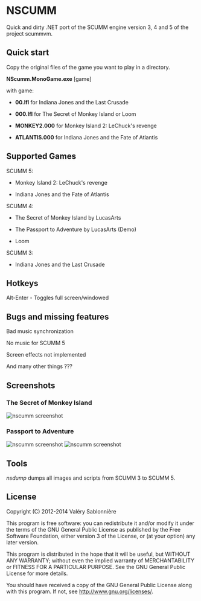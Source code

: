 NSCUMM
======

Quick and dirty .NET port of the SCUMM engine version 3, 4 and 5 of the project scummvm.

Quick start
-----------

Copy the original files of the game you want to play in a directory.

__NScumm.MonoGame.exe__ [game]

with game:

* __00.lfl__ for Indiana Jones and the Last Crusade

* __000.lfl__ for The Secret of Monkey Island or Loom

* __MONKEY2.000__ for Monkey Island 2: LeChuck's revenge

* __ATLANTIS.000__ for Indiana Jones and the Fate of Atlantis

Supported Games
---------------

SCUMM 5:

* Monkey Island 2: LeChuck's revenge

* Indiana Jones and the Fate of Atlantis

SCUMM 4:

* The Secret of Monkey Island by LucasArts

* The Passport to Adventure by LucasArts (Demo)

* Loom

SCUMM 3:

* Indiana Jones and the Last Crusade

Hotkeys
-------

Alt-Enter              - Toggles full screen/windowed

Bugs and missing features
-------------------------

Bad music synchronization

No music for SCUMM 5

Screen effects not implemented

And many other things ???

Screenshots
-----------

### The Secret of Monkey Island

![nscumm screenshot](https://raw.github.com/scemino/nscumm/master/Doc/Images/MonkeyIsland.png "The Secret of Monkey Island")

### Passport to Adventure

![nscumm screenshot](https://raw.github.com/scemino/nscumm/master/Doc/Images/Indy3.png "Indiana Jones 3")
![nscumm screenshot](https://raw.github.com/scemino/nscumm/master/Doc/Images/Loom.png "Loom")

Tools
-----

*nsdump* dumps all images and scripts from SCUMM 3 to SCUMM 5.

License
-------

Copyright (C) 2012-2014  Valéry Sablonnière

This program is free software: you can redistribute it and/or modify
it under the terms of the GNU General Public License as published by
the Free Software Foundation, either version 3 of the License, or
(at your option) any later version.

This program is distributed in the hope that it will be useful,
but WITHOUT ANY WARRANTY; without even the implied warranty of
MERCHANTABILITY or FITNESS FOR A PARTICULAR PURPOSE.  See the
GNU General Public License for more details.

You should have received a copy of the GNU General Public License
along with this program.  If not, see <http://www.gnu.org/licenses/>.
